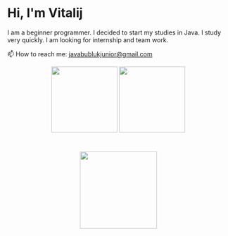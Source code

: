 # Hi, I'm Vitalij
I am a beginner programmer. I decided to start my studies in Java. I study very quickly. I am looking for internship and team work.

📫 How to reach me: <a href='mailto:javabublukjunior@gmail.com'>javabublukjunior@gmail.com</a>

<p align='center'> 
   <a href="https://github-readme-stats.vercel.app/api?username=vbubluk&show_icons=true&count_private=true"> 
     <img height=150 src="https://github-readme-stats.vercel.app/api?username=vbubluk&show_icons=true&count_private=true"/></a> 
  <a href="https://github.com/vbubluk/github-readme-stats"> 
    <img height=150 src="https://github-readme-stats.vercel.app/api/top-langs/?username=vbubluk&layout=compact"/></a> 
</p>
<div align="center" style="margin: 40px 0"> 
   <a href="https://github.com/vbubluk/github-profile-views-counter"> 
      <img width="175px" src="https://komarev.com/ghpvc/?username=vbubluk&color=DE002D"> </a> 
</div>

